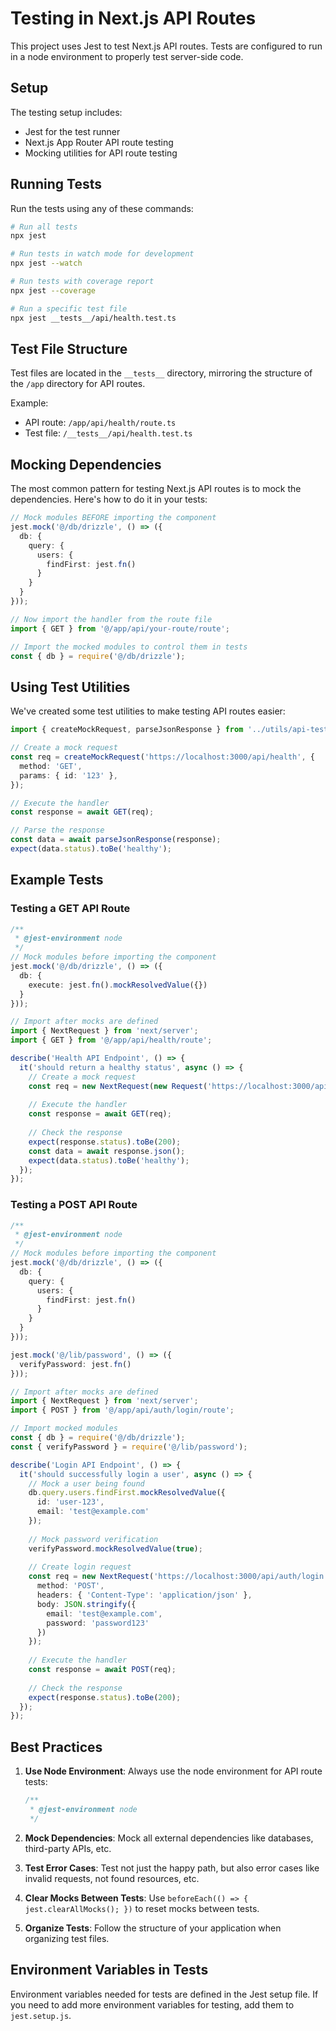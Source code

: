 # Testing in Next.js API Routes

This project uses Jest to test Next.js API routes. Tests are configured to run in a node environment to properly test server-side code.

## Setup

The testing setup includes:

- Jest for the test runner
- Next.js App Router API route testing
- Mocking utilities for API route testing

## Running Tests

Run the tests using any of these commands:

```bash
# Run all tests
npx jest

# Run tests in watch mode for development
npx jest --watch

# Run tests with coverage report
npx jest --coverage

# Run a specific test file
npx jest __tests__/api/health.test.ts
```

## Test File Structure

Test files are located in the `__tests__` directory, mirroring the structure of the `/app` directory for API routes.

Example:
- API route: `/app/api/health/route.ts`
- Test file: `/__tests__/api/health.test.ts`

## Mocking Dependencies

The most common pattern for testing Next.js API routes is to mock the dependencies. Here's how to do it in your tests:

```typescript
// Mock modules BEFORE importing the component
jest.mock('@/db/drizzle', () => ({
  db: {
    query: {
      users: {
        findFirst: jest.fn()
      }
    }
  }
}));

// Now import the handler from the route file
import { GET } from '@/app/api/your-route/route';

// Import the mocked modules to control them in tests
const { db } = require('@/db/drizzle');
```

## Using Test Utilities

We've created some test utilities to make testing API routes easier:

```typescript
import { createMockRequest, parseJsonResponse } from '../utils/api-test-utils';

// Create a mock request
const req = createMockRequest('https://localhost:3000/api/health', {
  method: 'GET',
  params: { id: '123' },
});

// Execute the handler
const response = await GET(req);

// Parse the response
const data = await parseJsonResponse(response);
expect(data.status).toBe('healthy');
```

## Example Tests

### Testing a GET API Route

```typescript
/**
 * @jest-environment node
 */
// Mock modules before importing the component
jest.mock('@/db/drizzle', () => ({
  db: {
    execute: jest.fn().mockResolvedValue({})
  }
}));

// Import after mocks are defined
import { NextRequest } from 'next/server';
import { GET } from '@/app/api/health/route';

describe('Health API Endpoint', () => {
  it('should return a healthy status', async () => {
    // Create a mock request
    const req = new NextRequest(new Request('https://localhost:3000/api/health'));
    
    // Execute the handler
    const response = await GET(req);
    
    // Check the response
    expect(response.status).toBe(200);
    const data = await response.json();
    expect(data.status).toBe('healthy');
  });
});
```

### Testing a POST API Route

```typescript
/**
 * @jest-environment node
 */
// Mock modules before importing the component
jest.mock('@/db/drizzle', () => ({
  db: {
    query: {
      users: {
        findFirst: jest.fn()
      }
    }
  }
}));

jest.mock('@/lib/password', () => ({
  verifyPassword: jest.fn()
}));

// Import after mocks are defined
import { NextRequest } from 'next/server';
import { POST } from '@/app/api/auth/login/route';

// Import mocked modules
const { db } = require('@/db/drizzle');
const { verifyPassword } = require('@/lib/password');

describe('Login API Endpoint', () => {
  it('should successfully login a user', async () => {
    // Mock a user being found
    db.query.users.findFirst.mockResolvedValue({ 
      id: 'user-123', 
      email: 'test@example.com' 
    });
    
    // Mock password verification
    verifyPassword.mockResolvedValue(true);
    
    // Create login request
    const req = new NextRequest('https://localhost:3000/api/auth/login', {
      method: 'POST',
      headers: { 'Content-Type': 'application/json' },
      body: JSON.stringify({
        email: 'test@example.com',
        password: 'password123'
      })
    });
    
    // Execute the handler
    const response = await POST(req);
    
    // Check the response
    expect(response.status).toBe(200);
  });
});
```

## Best Practices

1. **Use Node Environment**: Always use the node environment for API route tests:
   ```typescript
   /**
    * @jest-environment node
    */
   ```

2. **Mock Dependencies**: Mock all external dependencies like databases, third-party APIs, etc.

3. **Test Error Cases**: Test not just the happy path, but also error cases like invalid requests, not found resources, etc.

4. **Clear Mocks Between Tests**: Use `beforeEach(() => { jest.clearAllMocks(); })` to reset mocks between tests.

5. **Organize Tests**: Follow the structure of your application when organizing test files.

## Environment Variables in Tests

Environment variables needed for tests are defined in the Jest setup file. If you need to add more environment variables for testing, add them to `jest.setup.js`.